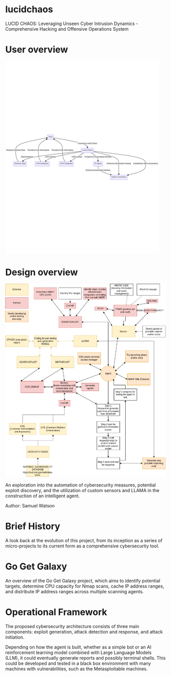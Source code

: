 # lucidchaos
LUCID CHAOS: Leveraging Unseen Cyber Intrusion Dynamics - Comprehensive Hacking and Offensive Operations System


# User overview
![Diagram](./diagram1.png)

# Design overview
![Diagram](./diagram2.png)


An exploration into the automation of cybersecurity measures, potential exploit discovery, and the utilization of custom sensors and LLAMA in the construction of an intelligent agent.

Author: Samuel Watson

# Brief History

A look back at the evolution of this project, from its inception as a series of micro-projects to its current form as a comprehensive cybersecurity tool.

# Go Get Galaxy

An overview of the Go Get Galaxy project, which aims to identify potential targets, determine CPU capacity for Nmap scans, cache IP address ranges, and distribute IP address ranges across multiple scanning agents.


# Operational Framework

The proposed cybersecurity architecture consists of three main components: exploit generation, attack detection and response, and attack initiation.

Depending on how the agent is built, whether as a simple bot or an AI reinforcement learning model combined with Large Language Models (LLM), it could eventually generate reports and possibly terminal shells. This could be developed and tested in a black box environment with many machines with vulnerabilities, such as the Metasploitable machines.
